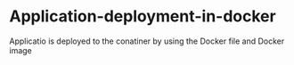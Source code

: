 # Application-deployment-in-docker
Applicatio is deployed to the conatiner by using the Docker file and Docker image
